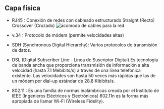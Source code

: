 ## Capa física

- RJ45 : Conexión de redes con cableado estructurado
  Straight (Recto) Crossover (Cruzado)
  ![acomodo de cables para la red](https://static.platzi.com/media/user_upload/Untitled-1d7561f5-fa09-418c-8c2e-187338dffd8f.jpg)

- v.34 : Protocolo de módem (permite velocidades altas)
- SDH (Synchronous Digital Hierarchy): Varios protocolos de transmisión de datos.
- DSL (Digital Subscriber Line - Línea de Suscriptor Digital)
    Es tecnología de banda ancha que proporciona transmisión de información a alta velocidad (hasta 7.1 Mebibits/s) a través de una línea telefónica existente. Las velocidades son hasta 50 veces más rápidas que las de un módem por dial-up estándar de 28.8 Kibibits/s.
- 802.11 : 
    Es una familia de normas inalámbricas creada por el Instituto de IEEE (Ingenieros Eléctricos y Electrónicos) 802.11n es la forma más apropiada de llamar Wi-Fi (Wireless Fidelity).
